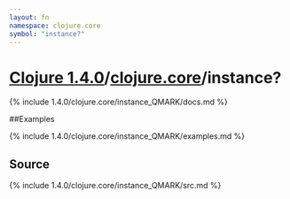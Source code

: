 ```yaml
---
layout: fn
namespace: clojure.core
symbol: "instance?"
---
```


# [Clojure 1.4.0](../../)/[clojure.core](../)/instance?

{% include 1.4.0/clojure.core/instance_QMARK/docs.md %}

##Examples

{% include 1.4.0/clojure.core/instance_QMARK/examples.md %}
## Source
{% include 1.4.0/clojure.core/instance_QMARK/src.md %}

